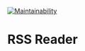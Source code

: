 [![Maintainability](https://api.codeclimate.com/v1/badges/a0874ba054760368da2d/maintainability)](https://codeclimate.com/github/upokusaev/frontend-project-lvl3/maintainability)

# RSS Reader

